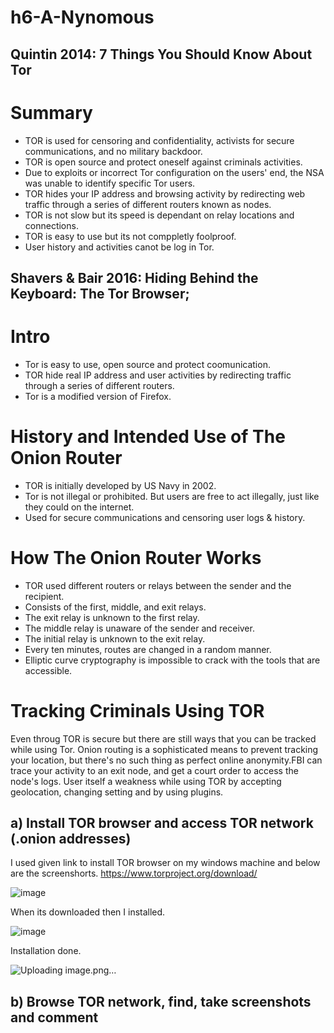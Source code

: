 # h6-A-Nynomous
## Quintin 2014: 7 Things You Should Know About Tor

# Summary
- TOR is used for censoring and confidentiality, activists for secure communications, and no military backdoor.
- TOR is open source and protect oneself against criminals activities.
- Due to exploits or incorrect Tor configuration on the users' end, the NSA was unable to identify specific Tor users.
- TOR hides your IP address and browsing activity by redirecting web traffic through a series of different routers known as nodes.
- TOR is not slow but its speed is dependant on relay locations and connections.
- TOR is easy to use but its not comppletly foolproof.
- User history and activities canot be log in Tor.

## Shavers & Bair 2016: Hiding Behind the Keyboard: The Tor Browser;

# Intro
- Tor is easy to use, open source and protect coomunication.
- TOR hide real IP address and user activities by redirecting traffic through a series of different routers.
- Tor is a modified version of Firefox.
# History and Intended Use of The Onion Router
- TOR is initially developed by US Navy in 2002.
- Tor is not illegal or prohibited. But users are free to act illegally, just like they could on the internet.
- Used for secure communications and censoring user logs & history.
# How The Onion Router Works
- TOR used different routers or relays between the sender and the recipient.
- Consists of the first, middle, and exit relays.
- The exit relay is unknown to the first relay.
- The middle relay is unaware of the sender and receiver.
- The initial relay is unknown to the exit relay.
- Every ten minutes, routes are changed in a random manner.
- Elliptic curve cryptography is impossible to crack with the tools that are accessible.
# Tracking Criminals Using TOR
Even throug TOR is secure but there are still ways that you can be tracked while using Tor. Onion routing is a sophisticated means to prevent tracking your location, but there's no such thing as perfect online anonymity.FBI can trace your activity to an exit node, and get a court order to access the node's logs. User itself a weakness while using TOR by accepting geolocation, changing setting and by using plugins.

## a) Install TOR browser and access TOR network (.onion addresses)
I used given link to install TOR browser on my windows machine and below are the screenshorts.
https://www.torproject.org/download/

![image](https://github.com/Abrar76/h6-A-Nynomous/assets/79007051/d657aed3-9045-41f1-9e2e-60ac77640678)

When its downloaded then I installed.

![image](https://github.com/Abrar76/h6-A-Nynomous/assets/79007051/9a6c4fc8-09e1-4622-a95e-76e7dafd9b06)

Installation done.  

![Uploading image.png…]()

## b) Browse TOR network, find, take screenshots and comment





